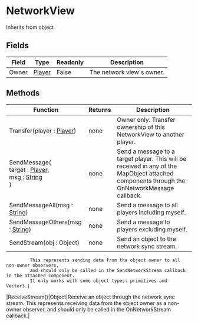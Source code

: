 # NetworkView
Inherits from object
## Fields
|Field|Type|Readonly|Description|
|---|---|---|---|
|Owner|[Player](../objects/Player.md)|False|The network view's owner.|
## Methods
|Function|Returns|Description|
|---|---|---|
|Transfer(player : [Player](../objects/Player.md))|none|Owner only. Transfer ownership of this NetworkView to another player.|
|SendMessage(<br/>target : [Player](../objects/Player.md),<br/>msg : [String](../static/String.md)<br/>)|none|Send a message to a target player. This will be received in any of the MapObject attached components through the OnNetworkMessage callback.|
|SendMessageAll(msg : [String](../static/String.md))|none|Send a message to all players including myself.|
|SendMessageOthers(msg : [String](../static/String.md))|none|Send a message to players excluding myself.|
|SendStream(obj : Object)|none|Send an object to the network sync stream.             This represents sending data from the object owner to all non-owner observers,             and should only be called in the SendNetworkStream callback in the attached component.             It only works with some object types: primitives and Vector3.|
|ReceiveStream()|Object|Receive an object through the network sync stream.             This represents receiving data from the object owner as a non-owner observer,             and should only be called in the OnNetworkStream callback.|
